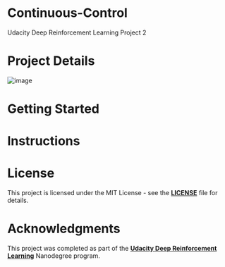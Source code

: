# Continuous-Control
Udacity Deep Reinforcement Learning Project 2

# Project Details

![image](https://user-images.githubusercontent.com/49011219/227172968-df84a614-87ed-4182-ae17-f52d83d039d3.png)


# Getting Started

# Instructions

# License
This project is licensed under the MIT License - see the [**LICENSE**](https://opensource.org/license/mit-license-php/) file for details.

# Acknowledgments
This project was completed as part of the [**Udacity Deep Reinforcement Learning**](https://www.udacity.com/course/deep-reinforcement-learning-nanodegree--nd893) Nanodegree program.
